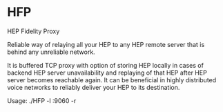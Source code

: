 # HFP
HEP Fidelity Proxy

Reliable way of relaying all your HEP to any HEP remote server that is behind any unreliable network.

It is buffered TCP proxy with option of storing HEP locally in cases of backend HEP server unavailability and replaying of that HEP after HEP server becomes reachable again. It can be beneficial in highly distributed voice networks to reliably deliver your HEP to its destination.

Usage: ./HFP -l :9060 -r <HEP server we want to reliably proxy HEP>
